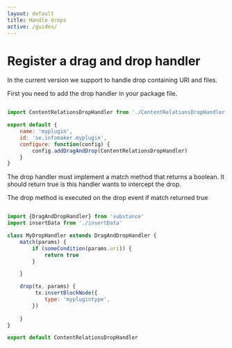 ```yaml
---
layout: default
title: Handle drops
active: /guides/
---
```


# Register a drag and drop handler

In the current version we support to handle drop containing URI and files.

First you need to add the drop handler in your package file.

~~~ javascript

import ContentRelationsDropHandler from './ContentRelationsDropHandler'

export default {
    name: 'myplugin',
    id: 'se.infomaker.myplugin',
    configure: function(config) {
        config.addDragAndDrop(ContentRelationsDropHandler)
    }
}

~~~


The drop handler must implement a match method that returns a boolean. It should return true is this handler wants to intercept the drop.

The drop method is executed on the drop event if match returned true

~~~ javascript

import {DragAndDropHandler} from 'substance'
import insertData from './insertData'

class MyDropHandler extends DragAndDropHandler {
    match(params) {
        if (someCondition(params.uri)) {
            return true
        }

    }

    drop(tx, params) {
         tx.insertBlockNode({
            type: 'myplugintype',
        })
               
    }
}

export default ContentRelationsDropHandler


~~~ 